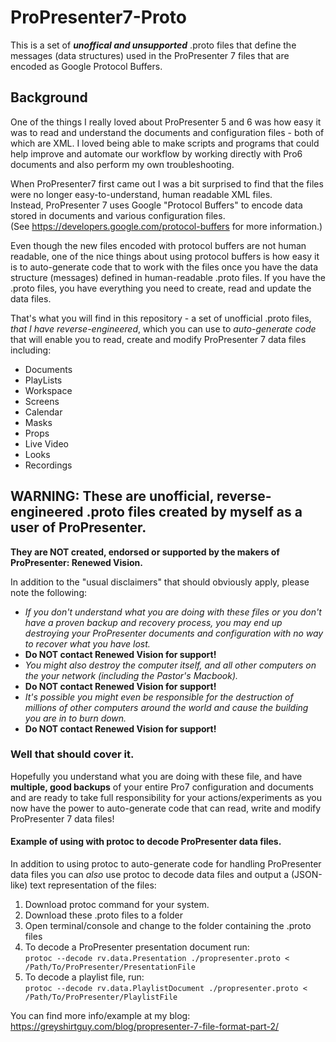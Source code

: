 # ProPresenter7-Proto

This is a set of ***unoffical and unsupported*** .proto files that define the messages (data structures) used in the ProPresenter 7 files that are encoded as Google Protocol Buffers.

## Background
One of the things I really loved about ProPresenter 5 and 6 was how easy it was to read and understand the documents and configuration files - both of which are XML. I loved being able to make scripts and programs that could help improve and automate our workflow by working directly with Pro6 documents and also perform my own troubleshooting.

When ProPresenter7 first came out I was a bit surprised to find that the files were no longer easy-to-understand, human readable XML files.  
Instead, ProPresenter 7 uses Google "Protocol Buffers" to encode data stored in documents and various configuration files.  
(See https://developers.google.com/protocol-buffers for more information.)

Even though the new files encoded with protocol buffers are not human readable, one of the nice things about using protocol buffers is how easy it is to auto-generate code that to work with the files once you have the data structure (messages) defined in human-readable .proto files.  If you have the .proto files, you have everything you need to create, read and update the data files.

That's what you will find in this repository - a set of unofficial .proto files, *that I have reverse-engineered*, which you can use to *auto-generate code* that will enable you to read, create and modify ProPresenter 7 data files including:  

  * Documents
  * PlayLists
  * Workspace
  * Screens
  * Calendar
  * Masks
  * Props
  * Live Video
  * Looks
  * Recordings
  
  
## WARNING: These are unofficial, reverse-engineered .proto files created by myself as a user of ProPresenter.  
__They are NOT created, endorsed or supported by the makers of ProPresenter: Renewed Vision.__ 

In addition to the "usual disclaimers" that should obviously apply, please note the following:
* _If you don't understand what you are doing with these files or you don't have a proven backup and recovery process, you may end up destroying your ProPresenter documents and configuration with no way to recover what you have lost._
* __Do NOT contact Renewed Vision for support!__
* _You might also destroy the computer itself, and all other computers on the your network (including the Pastor's Macbook)._
* __Do NOT contact Renewed Vision for support!__
* _It's possible you might even be responsible for the destruction of millions of other computers around the world and cause the building you are in to burn down._  
* __Do NOT contact Renewed Vision for support!__
  
  
### Well that should cover it.  
Hopefully you understand what you are doing with these file, and have __multiple, good backups__ of your entire Pro7 configuration and documents and are ready to take full responsibility for your actions/experiments as you now have the power to auto-generate code that can read, write and modify ProPresenter 7 data files!


#### Example of using with protoc to decode ProPresenter data files.
In addition to using protoc to auto-generate code for handling ProPresenter data files you can _also_ use protoc to decode data files and output a (JSON-like) text representation of the files:

1. Download protoc command for your system.
2. Download these .proto files to a folder
3. Open terminal/console and change to the folder containing the .proto files
4. To decode a ProPresenter presentation document run:  
`protoc --decode rv.data.Presentation ./propresenter.proto < /Path/To/ProPresenter/PresentationFile`
5. To decode a playlist file, run:  
`protoc --decode rv.data.PlaylistDocument ./propresenter.proto < /Path/To/ProPresenter/PlaylistFile`

You can find more info/example at my blog:
https://greyshirtguy.com/blog/propresenter-7-file-format-part-2/
